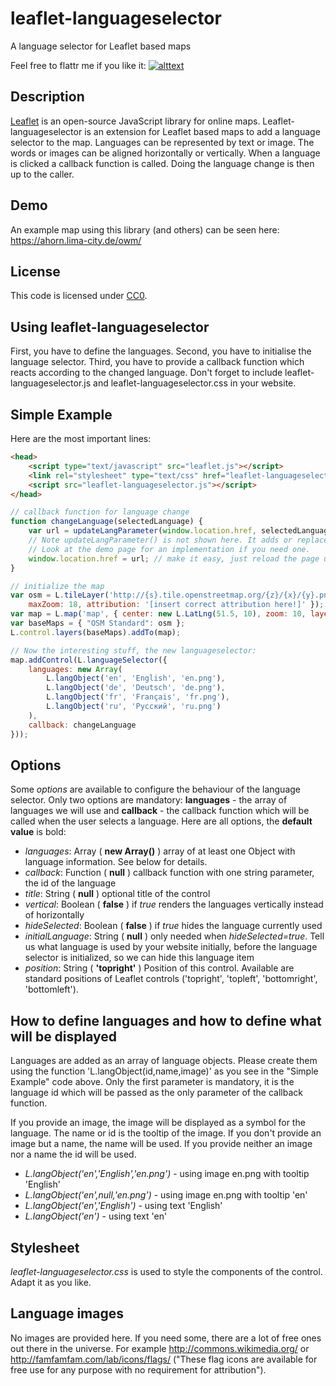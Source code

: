 # leaflet-languageselector

A language selector for Leaflet based maps

Feel free to flattr me if you like it: [![alttext](http://api.flattr.com/button/flattr-badge-large.png)](https://flattr.com/submit/auto?user_id=Kranich&url=https%3A%2F%2Fgithub.com%2Fbuche%2Fleaflet-languageselector)

## Description
[Leaflet](http://leafletjs.com/) is an open-source JavaScript library for online maps. Leaflet-languageselector is an extension for Leaflet based maps to add a language selector to the map. Languages can be represented by text or image. The words or images can be aligned horizontally or vertically. When a language is clicked a callback function is called. Doing the language change is then up to the caller.

## Demo
An example map using this library (and others) can be seen here: https://ahorn.lima-city.de/owm/

## License

This code is licensed under [CC0](http://creativecommons.org/publicdomain/zero/1.0/ "Creative Commons Zero - Public Domain").

## Using leaflet-languageselector

First, you have to define the languages. Second, you have to initialise the language selector. Third, you have to provide a callback function which reacts according to the changed language. Don't forget to include leaflet-languageselector.js and leaflet-languageselector.css in your website.

## Simple Example 

Here are the most important lines:

```html
<head>
	<script type="text/javascript" src="leaflet.js"></script>
	<link rel="stylesheet" type="text/css" href="leaflet-languageselector.css" />
	<script src="leaflet-languageselector.js"></script>
</head>
```

```js
// callback function for language change
function changeLanguage(selectedLanguage) {
	var url = updateLangParameter(window.location.href, selectedLanguage);
	// Note updateLangParameter() is not shown here. It adds or replaces the language parameter of the document URL.
	// Look at the demo page for an implementation if you need one.
	window.location.href = url; // make it easy, just reload the page using the changed parameter
}

// initialize the map
var osm = L.tileLayer('http://{s}.tile.openstreetmap.org/{z}/{x}/{y}.png', {
	maxZoom: 18, attribution: '[insert correct attribution here!]' });
var map = L.map('map', { center: new L.LatLng(51.5, 10), zoom: 10, layers: [osm] });
var baseMaps = { "OSM Standard": osm };
L.control.layers(baseMaps).addTo(map);

// Now the interesting stuff, the new languageselector:
map.addControl(L.languageSelector({
	languages: new Array(
		L.langObject('en', 'English', 'en.png'),
		L.langObject('de', 'Deutsch', 'de.png'),
		L.langObject('fr', 'Français', 'fr.png'),
		L.langObject('ru', 'Русский', 'ru.png')
	),
	callback: changeLanguage
}));
```

## Options
Some *options* are available to configure the behaviour of the language selector. Only two options are mandatory: **languages** - the array of languages we will use and **callback** - the callback function which will be called when the user selects a language. Here are all options, the **default value** is bold:

* *languages*: Array ( **new Array()** ) array of at least one Object with language information. See below for details.
* *callback*: Function ( **null** ) callback function with one string parameter, the id of the language
* *title*: String ( **null** ) optional title of the control
* *vertical*: Boolean ( **false** ) if *true* renders the languages vertically instead of horizontally
* *hideSelected*: Boolean ( **false** ) if *true* hides the language currently used
* *initialLanguage*: String ( **null** ) only needed when *hideSelected=true*. Tell us what language is used by your website initially, before the language selector is initialized, so we can hide this language item
* *position*: String ( **'topright'** ) Position of this control. Available are standard positions of Leaflet controls ('topright', 'topleft', 'bottomright', 'bottomleft').

## How to define languages and how to define what will be displayed

Languages are added as an array of language objects. Please create them using the function 'L.langObject(id,name,image)' as you see in the "Simple Example" code above. Only the first parameter is mandatory, it is the language id which will be passed as the only parameter of the callback function.

If you provide an image, the image will be displayed as a symbol for the language. The name or id is the tooltip of the image. If you don't provide an image but a name, the name will be used. If you provide neither an image nor a name the id will be used.

* *L.langObject('en','English','en.png')* - using image en.png with tooltip 'English'
* *L.langObject('en',null,'en.png')* - using image en.png with tooltip 'en'
* *L.langObject('en','English')* - using text 'English'
* *L.langObject('en')* - using text 'en'

## Stylesheet
*leaflet-languageselector.css* is used to style the components of the control. Adapt it as you like.

## Language images
No images are provided here. If you need some, there are a lot of free ones out there in the universe. For example http://commons.wikimedia.org/ or http://famfamfam.com/lab/icons/flags/ ("These flag icons are available for free use for any purpose with no requirement for attribution").
